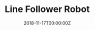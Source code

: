 ---
title: Line Follower Robot
summary: A microcontroller-based autonomous robot that follows a path using infrared sensors and motor driver.
tags:
  - Robotics
date: '2018-11-17T00:00:00Z'
weight: 1

# Optional external URL for project (replaces project detail page).
external_link: 'https://github.com/tusharmalankiya/Line-Follower-Robot'

image:
  caption: ''
  focal_point: Smart
---
